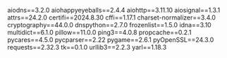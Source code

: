aiodns==3.2.0
aiohappyeyeballs==2.4.4
aiohttp==3.11.10
aiosignal==1.3.1
attrs==24.2.0
certifi==2024.8.30
cffi==1.17.1
charset-normalizer==3.4.0
cryptography==44.0.0
dnspython==2.7.0
frozenlist==1.5.0
idna==3.10
multidict==6.1.0
pillow==11.0.0
ping3==4.0.8
propcache==0.2.1
pycares==4.5.0
pycparser==2.22
pygame==2.6.1
pyOpenSSL==24.3.0
requests==2.32.3
tk==0.1.0
urllib3==2.2.3
yarl==1.18.3
